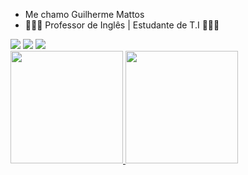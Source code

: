 - Me chamo Guilherme Mattos
- 🧑🏻‍🎓 Professor de Inglês | Estudante de T.I 👨🏻‍💻


<div> 
    <a href="https://www.instagram.com/guimattosz/" target="_blank"><img src="https://img.shields.io/badge/-Instagram-%23E4405F?style=for-the-badge&logo=instagram&logoColor=white" target="_blank"></a> 
    <a href="https://www.linkedin.com/in/guilhermemattosz" target="_blank"><img src="https://img.shields.io/badge/-LinkedIn-%230077B5?style=for-the-badge&logo=linkedin&logoColor=white" target="_blank"></a> 
    <a href = "mailto:zguih1806@gmail.com"><img src="https://img.shields.io/badge/-Gmail-%23333?style=for-the-badge&logo=gmail&logoColor=white" target="_blank"></a>
</div>


<div> 
  <a href="https://github.com/guimattosz"> <img loading="lazy" height="180em" src="https://github-readme-stats.vercel.app/api/top-langs/?username=guimattosz&layout=compact&langs_count=7&theme=dracula"/> <img loading="lazy" height="180em" src="https://github-readme-stats.vercel.app/api?username=guimattosz&show_icons=true&theme=dracula&include_all_commits=true&count_private=true"/> 
</div>
